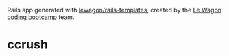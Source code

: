 Rails app generated with [lewagon/rails-templates](https://github.com/lewagon/rails-templates), created by the [Le Wagon coding bootcamp](https://www.lewagon.com) team.
# ccrush
